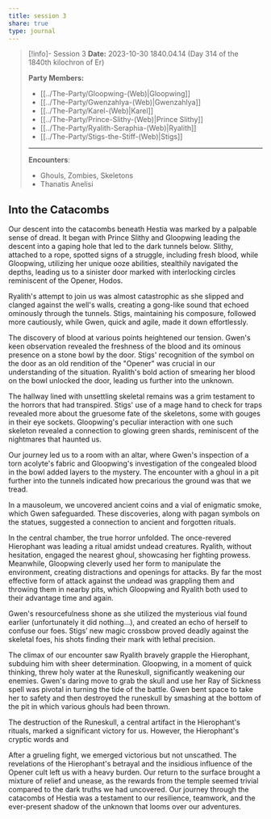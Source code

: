 ```yaml
---
title: session 3
share: true
type: journal
---
```



> [!info]- Session 3 **Date:** 2023-10-30 1840.04.14 (Day 314 of the 1840th kilochron of Er) 
>
> **Party Members:**
> 
> - [[../The-Party/Gloopwing-(Web)|Gloopwing]]
> - [[../The-Party/Gwenzahlya-(Web)|Gwenzahlya]]
> - [[../The-Party/Karel-(Web)|Karel]]
> - [[../The-Party/Prince-Slithy-(Web)|Prince Slithy]]
> - [[../The-Party/Ryalith-Seraphia-(Web)|Ryalith]]
> - [[../The-Party/Stigs-the-Stiff-(Web)|Stigs]]
> 
> ---
> 
> **Encounters**:
> 
> - Ghouls, Zombies, Skeletons
> - Thanatis Anelisi

## Into the Catacombs

Our descent into the catacombs beneath Hestia was marked by a palpable sense of dread. It began with Prince Slithy and Gloopwing leading the descent into a gaping hole that led to the dark tunnels below. Slithy, attached to a rope, spotted signs of a struggle, including fresh blood, while Gloopwing, utilizing her unique ooze abilities, stealthily navigated the depths, leading us to a sinister door marked with interlocking circles reminiscent of the Opener, Hodos.

Ryalith's attempt to join us was almost catastrophic as she slipped and clanged against the well's walls, creating a gong-like sound that echoed ominously through the tunnels. Stigs, maintaining his composure, followed more cautiously, while Gwen, quick and agile, made it down effortlessly.

The discovery of blood at various points heightened our tension. Gwen's keen observation revealed the freshness of the blood and its ominous presence on a stone bowl by the door. Stigs' recognition of the symbol on the door as an old rendition of the "Opener" was crucial in our understanding of the situation. Ryalith's bold action of smearing her blood on the bowl unlocked the door, leading us further into the unknown.

The hallway lined with unsettling skeletal remains was a grim testament to the horrors that had transpired. Stigs' use of a mage hand to check for traps revealed more about the gruesome fate of the skeletons, some with gouges in their eye sockets. Gloopwing's peculiar interaction with one such skeleton revealed a connection to glowing green shards, reminiscent of the nightmares that haunted us.

Our journey led us to a room with an altar, where Gwen's inspection of a torn acolyte's fabric and Gloopwing's investigation of the congealed blood in the bowl added layers to the mystery. The encounter with a ghoul in a pit further into the tunnels indicated how precarious the ground was that we tread. 

In a mausoleum, we uncovered ancient coins and a vial of enigmatic smoke, which Gwen safeguarded. These discoveries, along with pagan symbols on the statues, suggested a connection to ancient and forgotten rituals.

In the central chamber, the true horror unfolded. The once-revered Hierophant was leading a ritual amidst undead creatures. Ryalith, without hesitation, engaged the nearest ghoul, showcasing her fighting prowess. Meanwhile, Gloopwing cleverly used her form to manipulate the environment, creating distractions and openings for attacks. By far the most effective form of attack against the undead was grappling them and throwing them in nearby pits, which Gloopwing and Ryalith both used to their advantage time and again. 

Gwen's resourcefulness shone as she utilized the mysterious vial found earlier (unfortunately it did nothing…), and created an echo of herself to confuse our foes. Stigs’ new magic crossbow proved deadly against the skeletal foes, his shots finding their mark with lethal precision.

The climax of our encounter saw Ryalith bravely grapple the Hierophant, subduing him with sheer determination. Gloopwing, in a moment of quick thinking, threw holy water at the Runeskull, significantly weakening our enemies. Gwen's daring move to grab the skull and use her Ray of Sickness spell was pivotal in turning the tide of the battle. Gwen bent space to take her to safety and then destroyed the runeskull by smashing at the bottom of the pit in which various ghouls had been thrown. 

The destruction of the Runeskull, a central artifact in the Hierophant's rituals, marked a significant victory for us. However, the Hierophant's cryptic words and

After a grueling fight, we emerged victorious but not unscathed. The revelations of the Hierophant's betrayal and the insidious influence of the Opener cult left us with a heavy burden. Our return to the surface brought a mixture of relief and unease, as the rewards from the temple seemed trivial compared to the dark truths we had uncovered. Our journey through the catacombs of Hestia was a testament to our resilience, teamwork, and the ever-present shadow of the unknown that looms over our adventures.
